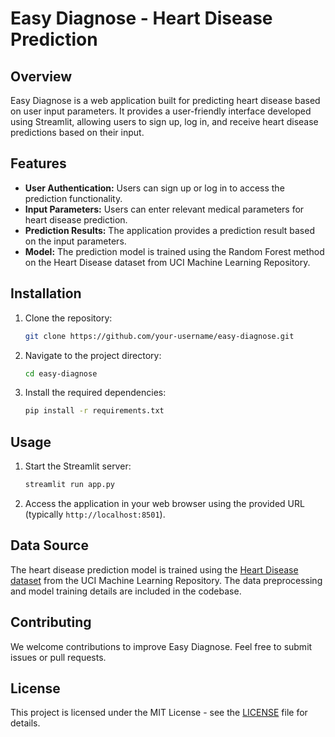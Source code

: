 # Easy Diagnose - Heart Disease Prediction

## Overview
Easy Diagnose is a web application built for predicting heart disease based on user input parameters. It provides a user-friendly interface developed using Streamlit, allowing users to sign up, log in, and receive heart disease predictions based on their input.

## Features
- **User Authentication:** Users can sign up or log in to access the prediction functionality.
- **Input Parameters:** Users can enter relevant medical parameters for heart disease prediction.
- **Prediction Results:** The application provides a prediction result based on the input parameters.
- **Model:** The prediction model is trained using the Random Forest method on the Heart Disease dataset from UCI Machine Learning Repository.

## Installation
1. Clone the repository:
   ```bash
   git clone https://github.com/your-username/easy-diagnose.git
   ```
2. Navigate to the project directory:
   ```bash
   cd easy-diagnose
   ```
3. Install the required dependencies:
   ```bash
   pip install -r requirements.txt
   ```

## Usage
1. Start the Streamlit server:
   ```bash
   streamlit run app.py
   ```
2. Access the application in your web browser using the provided URL (typically `http://localhost:8501`).

## Data Source
The heart disease prediction model is trained using the [Heart Disease dataset](https://archive.ics.uci.edu/dataset/45/heart+disease) from the UCI Machine Learning Repository. The data preprocessing and model training details are included in the codebase.

## Contributing
We welcome contributions to improve Easy Diagnose. Feel free to submit issues or pull requests.

## License
This project is licensed under the MIT License - see the [LICENSE](LICENSE) file for details.
